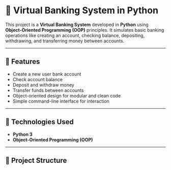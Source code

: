 # 🏦 Virtual Banking System in Python

This project is a **Virtual Banking System** developed in **Python** using **Object-Oriented Programming (OOP)** principles. It simulates basic banking operations like creating an account, checking balance, depositing, withdrawing, and transferring money between accounts.

---

## 🚀 Features

- Create a new user bank account  
- Check account balance  
- Deposit and withdraw money  
- Transfer funds between accounts  
- Object-oriented design for modular and clean code  
- Simple command-line interface for interaction  

---

## 📌 Technologies Used

- **Python 3**
- **Object-Oriented Programming (OOP)**

---

## 📁 Project Structure
